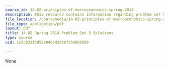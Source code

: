```yaml
---
course_id: 14-02-principles-of-macroeconomics-spring-2014
description: This resource contains information regarding problem set 5 solution.
file_location: /coursemedia/14-02-principles-of-macroeconomics-spring-2014/1c5c832f3d52204ded2d46fd5ebb9299_MIT14_02S14_pset5_sols.pdf
file_type: application/pdf
layout: pdf
title: 14.02 Spring 2014 Problem Set 5 Solutions
type: course
uid: 1c5c832f3d52204ded2d46fd5ebb9299

---
```

None